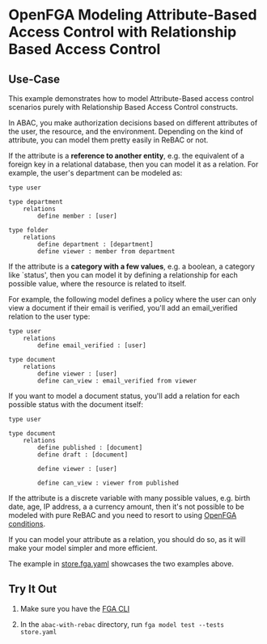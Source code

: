 # OpenFGA Modeling Attribute-Based Access Control with Relationship Based Access Control

## Use-Case

This example demonstrates how to model Attribute-Based access control scenarios purely with Relationship Based Access Control constructs.

In ABAC, you make authorization decisions based on different attributes of the user, the resource, and the environment. Depending on the kind of attribute, you can model them pretty easily in ReBAC or not.

If the attribute is a **reference to another entity**, e.g. the equivalent of a foreign key in a relational database, then you can model it as a relation. For example, the user's department can be modeled as:

```
type user

type department
    relations
        define member : [user]

type folder
    relations
        define department : [department]
        define viewer : member from department
```

If the attribute is a **category with a few values**, e.g. a boolean, a category like `status', then you can model it by defining a relationship for each possible value, where the resource is related to itself.

For example, the following model defines a policy where the user can only view a document if their email is verified, you'll add an email_verified relation to the user type:

```
type user
    relations
        define email_verified : [user]
        
type document
    relations
        define viewer : [user]
        define can_view : email_verified from viewer
```

If you want to model a document status, you'll add a relation for each possible status with the document itself:

```
type user
        
type document
    relations
        define published : [document]
        define draft : [document]

        define viewer : [user]

        define can_view : viewer from published
```

If the attribute is a discrete variable with many possible values, e.g. birth date, age, IP address, a a currency amount, then it's not possible to be modeled with pure ReBAC and you need to resort to using [OpenFGA conditions](https://openfga.dev/docs/modeling/conditions). 

If you can model your attribute as a relation, you should do so, as it will make your model simpler and more efficient.

The example in [store.fga.yaml](./store.fga.yaml) showcases the two examples above.

## Try It Out

1. Make sure you have the [FGA CLI](https://github.com/openfga/cli/?tab=readme-ov-file#installation)

2. In the `abac-with-rebac` directory, run `fga model test --tests store.yaml`


